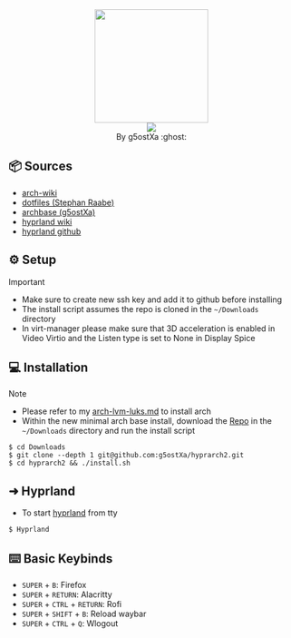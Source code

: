 <div align="center">
    <img src="https://user-images.githubusercontent.com/25181517/186884156-e63da389-f3e1-4dca-a6c1-d76e886ba22a.png" width="200" height="200"/>
</div>

<div align="center">
    <img src="https://readme-typing-svg.demolab.com?font=Iosevka+Nerd+Font&weight=900&pause=1000&color=6791C9&background=0C0E0F00&center=true&vCenter=true&width=435&lines=Welcome to hyprarch2 !"/>
</div>

<div align="center">
By g5ostXa :ghost:
</div>

## 📦 Sources
- [arch-wiki](https://wiki.archlinux.org)
- [dotfiles (Stephan Raabe)](https://github.com/mylinuxforwork/dotfiles)
- [archbase (g5ostXa)](https://gist.github.com/g5ostXa/5f9255430996b9d77d6004d6d2308b4d)
- [hyprland wiki](https://wiki.hyprland.org)
- [hyprland github](https://github.com/hyprwm/Hyprland)

## ⚙️ Setup
> [!IMPORTANT]
> - Make sure to create new ssh key and add it to github before installing
> - The install script assumes the repo is cloned in the `~/Downloads` directory
> - In virt-manager please make sure that 3D acceleration is enabled in Video Virtio and the Listen type is set to None in Display Spice

## 💻 Installation
> [!NOTE]
> - Please refer to my [arch-lvm-luks.md](https://github.com/g5ostXa/hyprarch2/blob/master/docs/archbase/arch-lvm-luks.md) to install arch
> - Within the new minimal arch base install, download the [Repo](https://github.com/g5ostXa/hyprarch2) in the `~/Downloads` directory and run the install script
```
$ cd Downloads
$ git clone --depth 1 git@github.com:g5ostXa/hyprarch2.git
$ cd hyprarch2 && ./install.sh
```

## ➜ Hyprland 
- To start [hyprland](https://hyprland.org) from tty
```
$ Hyprland
```

## ⌨️ Basic Keybinds
- `SUPER` + `B`: Firefox
- `SUPER` + `RETURN`: Alacritty
- `SUPER` + `CTRL` + `RETURN`: Rofi 
- `SUPER` + `SHIFT` + `B`: Reload waybar 
- `SUPER` + `CTRL` + `Q`: Wlogout

